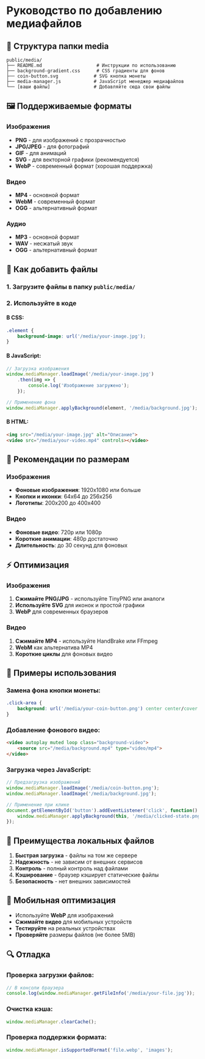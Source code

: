 # Руководство по добавлению медиафайлов

## 📁 Структура папки media

```
public/media/
├── README.md                    # Инструкции по использованию
├── background-gradient.css      # CSS градиенты для фонов
├── coin-button.svg             # SVG кнопка монеты
├── media-manager.js            # JavaScript менеджер медиафайлов
└── [ваши файлы]                # Добавляйте сюда свои файлы
```

## 🖼️ Поддерживаемые форматы

### Изображения
- **PNG** - для изображений с прозрачностью
- **JPG/JPEG** - для фотографий
- **GIF** - для анимаций
- **SVG** - для векторной графики (рекомендуется)
- **WebP** - современный формат (хорошая поддержка)

### Видео
- **MP4** - основной формат
- **WebM** - современный формат
- **OGG** - альтернативный формат

### Аудио
- **MP3** - основной формат
- **WAV** - несжатый звук
- **OGG** - альтернативный формат

## 📝 Как добавить файлы

### 1. Загрузите файлы в папку `public/media/`

### 2. Используйте в коде

#### В CSS:
```css
.element {
    background-image: url('/media/your-image.jpg');
}
```

#### В JavaScript:
```javascript
// Загрузка изображения
window.mediaManager.loadImage('/media/your-image.jpg')
    .then(img => {
        console.log('Изображение загружено');
    });

// Применение фона
window.mediaManager.applyBackground(element, '/media/background.jpg');
```

#### В HTML:
```html
<img src="/media/your-image.jpg" alt="Описание">
<video src="/media/your-video.mp4" controls></video>
```

## 🎨 Рекомендации по размерам

### Изображения
- **Фоновые изображения**: 1920x1080 или больше
- **Кнопки и иконки**: 64x64 до 256x256
- **Логотипы**: 200x200 до 400x400

### Видео
- **Фоновые видео**: 720p или 1080p
- **Короткие анимации**: 480p достаточно
- **Длительность**: до 30 секунд для фоновых

## ⚡ Оптимизация

### Изображения
1. **Сжимайте PNG/JPG** - используйте TinyPNG или аналоги
2. **Используйте SVG** для иконок и простой графики
3. **WebP** для современных браузеров

### Видео
1. **Сжимайте MP4** - используйте HandBrake или FFmpeg
2. **WebM** как альтернатива MP4
3. **Короткие циклы** для фоновых видео

## 🔧 Примеры использования

### Замена фона кнопки монеты:
```css
.click-area {
    background: url('/media/your-coin-button.png') center center/cover no-repeat;
}
```

### Добавление фонового видео:
```html
<video autoplay muted loop class="background-video">
    <source src="/media/background.mp4" type="video/mp4">
</video>
```

### Загрузка через JavaScript:
```javascript
// Предзагрузка изображений
window.mediaManager.loadImage('/media/coin-button.png');
window.mediaManager.loadImage('/media/background.jpg');

// Применение при клике
document.getElementById('button').addEventListener('click', function() {
    window.mediaManager.applyBackground(this, '/media/clicked-state.png');
});
```

## 🚀 Преимущества локальных файлов

1. **Быстрая загрузка** - файлы на том же сервере
2. **Надежность** - не зависим от внешних сервисов
3. **Контроль** - полный контроль над файлами
4. **Кэширование** - браузер кэширует статические файлы
5. **Безопасность** - нет внешних зависимостей

## 📱 Мобильная оптимизация

- Используйте **WebP** для изображений
- **Сжимайте видео** для мобильных устройств
- **Тестируйте** на реальных устройствах
- **Проверяйте** размеры файлов (не более 5MB)

## 🔍 Отладка

### Проверка загрузки файлов:
```javascript
// В консоли браузера
console.log(window.mediaManager.getFileInfo('/media/your-file.jpg'));
```

### Очистка кэша:
```javascript
window.mediaManager.clearCache();
```

### Проверка поддержки формата:
```javascript
window.mediaManager.isSupportedFormat('file.webp', 'images');
```
